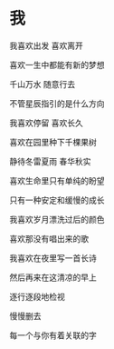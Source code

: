 # 我

我喜欢出发 喜欢离开 

喜欢一生中都能有新的梦想 

千山万水 随意行去 

不管星辰指引的是什么方向 

我喜欢停留 喜欢长久 

喜欢在园里种下千棵果树 

静待冬雷夏雨 春华秋实 

喜欢生命里只有单纯的盼望 

只有一种安定和缓慢的成长 

我喜欢岁月漂洗过后的颜色 

喜欢那没有唱出来的歌 

我喜欢在夜里写一首长诗 

然后再来在这清凉的早上 

逐行逐段地检视 

慢慢删去 

每一个与你有着关联的字